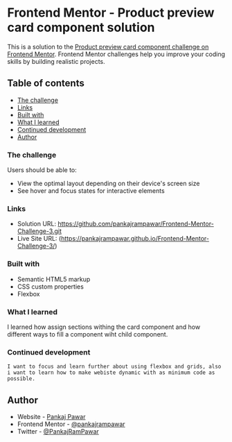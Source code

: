 # Frontend Mentor - Product preview card component solution

This is a solution to the [Product preview card component challenge on Frontend Mentor](https://www.frontendmentor.io/challenges/product-preview-card-component-GO7UmttRfa). Frontend Mentor challenges help you improve your coding skills by building realistic projects.

## Table of contents

- [The challenge](#the-challenge)
- [Links](#links)
- [Built with](#built-with)
- [What I learned](#what-i-learned)
- [Continued development](#continued-development)
- [Author](#author)

### The challenge

Users should be able to:

- View the optimal layout depending on their device's screen size
- See hover and focus states for interactive elements

### Links

- Solution URL: https://github.com/pankajrampawar/Frontend-Mentor-Challenge-3.git
- Live Site URL: (https://pankajrampawar.github.io/Frontend-Mentor-Challenge-3/)

### Built with

- Semantic HTML5 markup
- CSS custom properties
- Flexbox

### What I learned

I learned how assign sections withing the card component and how different ways to fill a component wiht child component.

### Continued development

    I want to focus and learn further about using flexbox and grids, also i want to learn how to make webiste dynamic with as minimum code as possible.

## Author

- Website - [Pankaj Pawar](https://pankajrampawar.github.io/Frontend-Mentor-Challenge-3/)
- Frontend Mentor - [@pankajrampawar](https://www.frontendmentor.io/profile/pankajrampawar)
- Twitter - [@PankajRamPawar](https://www.twitter.com/PankajRamPawar)
